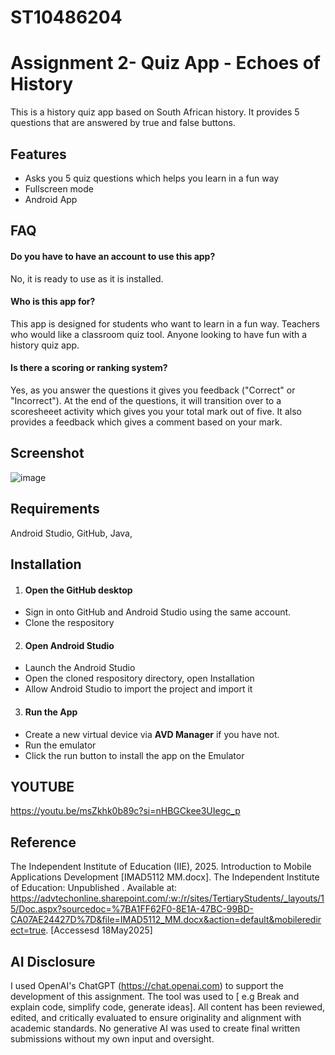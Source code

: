 # ST10486204
# Assignment 2- Quiz App - Echoes of History

This is a history quiz app based on South African history. It provides 5 questions that are answered by true and false buttons. 

## Features

- Asks you 5 quiz questions which helps you learn in a fun way
- Fullscreen mode
- Android App

## FAQ

#### Do you have to have an account to use this app?
No, it is ready to use as it is installed.


#### Who is this app for?
This app is designed for students who want to learn in a fun way.
Teachers who would like a classroom quiz tool.
Anyone looking to have fun with a history quiz app.

#### Is there a scoring or ranking system?
Yes, as you answer the questions it gives you feedback ("Correct" or "Incorrect"). At the end of the questions, it will transition over to a scoresheeet activity which gives you your total mark out of five.
It also provides a feedback which gives a comment based on your mark.

## Screenshot

 ![image](https://github.com/user-attachments/assets/dc49b96f-f939-42d2-9161-31076ca07f32)



## Requirements

Android Studio, 
GitHub, 
Java, 

## Installation

1. #### Open the GitHub desktop

- Sign in onto GitHub and Android Studio using the same account.
- Clone the respository

2. #### Open Android Studio 

- Launch the Android Studio
- Open the cloned respository directory, open Installation
- Allow Android Studio to import the project and import it

3. #### Run the App

- Create a new virtual device via **AVD Manager** if you have not.
- Run the emulator
- Click the run button to install the app on the Emulator

## YOUTUBE
https://youtu.be/msZkhk0b89c?si=nHBGCkee3UIegc_p


## Reference 
The Independent Institute of 
Education (IIE), 2025. Introduction to Mobile Applications Development [IMAD5112 MM.docx]. The Independent Institute of 
Education: Unpublished . Available at: <https://advtechonline.sharepoint.com/:w:/r/sites/TertiaryStudents/_layouts/15/Doc.aspx?sourcedoc=%7BA1FF62F0-8E1A-47BC-99BD-CA07AE24427D%7D&file=IMAD5112_MM.docx&action=default&mobileredirect=true>.
[Accessesd 18May2025]

## AI Disclosure 
I used OpenAI's ChatGPT (https://chat.openai.com) to support the development of this assignment. The tool was used to [ e.g Break and explain code, simplify code, generate ideas]. All content has been reviewed, edited, and critically evaluated to ensure originality and alignment with academic standards. No generative AI was used to create final written submissions without my own input and oversight.



